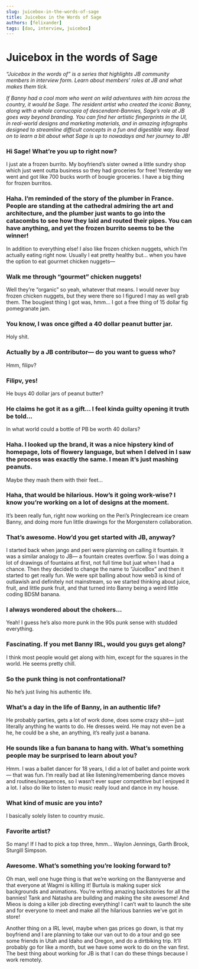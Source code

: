 ```yaml
---
slug: juicebox-in-the-words-of-sage
title: Juicebox in the Words of Sage
authors: [felixander]
tags: [dao, interview, juicebox]
---
```


# Juicebox in the words of Sage

*“Juicebox in the words of” is a series that highlights JB community members in interview form. Learn about members’ roles at JB and what makes them tick.*

*If Banny had a cool mom who went on wild adventures with him across the country, it would be Sage. The resident artist who created the iconic Banny, along with a whole cornucopia of descendant-Bannies, Sage’s role at JB goes way beyond branding. You can find her artistic fingerprints in the UI, in real-world designs and marketing materials, and in amazing infographs designed to streamline difficult concepts in a fun and digestible way. Read on to learn a bit about what Sage is up to nowadays and her journey to JB!*

### Hi Sage! What’re you up to right now?

I just ate a frozen burrito. My boyfriend’s sister owned a little sundry shop which just went outta business so they had groceries for free! Yesterday we went and got like 700 bucks worth of bougie groceries. I have a big thing for frozen burritos.

### Haha. I’m reminded of the story of the plumber in France. People are standing at the cathedral admiring the art and architecture, and the plumber just wants to go into the catacombs to see how they laid and routed their pipes. You can have anything, and yet the frozen burrito seems to be the winner!

In addition to everything else! I also like frozen chicken nuggets, which I’m actually eating right now. Usually I eat pretty healthy but… when you have the option to eat gourmet chicken nuggets—

### Walk me through “gourmet” chicken nuggets!

Well they’re “organic” so yeah, whatever that means. I would never buy frozen chicken nuggets, but they were there so I figured I may as well grab them. The bougiest thing I got was, hmm…  I got a free thing of 15 dollar fig pomegranate jam.

### You know, I was once gifted a 40 dollar peanut butter jar.

Holy shit.

### Actually by a JB contributor— do you want to guess who?

Hmm, filipv?

### Filipv, yes!

He buys 40 dollar jars of peanut butter?

### He claims he got it as a gift… I feel kinda guilty opening it truth be told…

In what world could a bottle of PB be worth 40 dollars?

### Haha. I looked up the brand, it was a nice hipstery kind of homepage, lots of flowery language, but when I delved in I saw the process was exactly the same. I mean it’s just mashing peanuts.

Maybe they mash them with their feet…

### Haha, that would be hilarious. How’s it going work-wise? I know you’re working on a lot of designs at the moment.

It’s been really fun, right now working on the Peri’s Pringlecream ice cream Banny, and doing more fun little drawings for the Morgenstern collaboration.

### That’s awesome. How’d you get started with JB, anyway?

I started back when jango and peri were planning on calling it fountain. It was a similar analogy to JB— a fountain creates overflow. So I was doing a lot of drawings of fountains at first, not full time but juat when I had a chance. Then they decided to change the name to “JuiceBox” and then it started to get really fun. We were spit balling about how web3 is kind of outlawish and definitely not mainstream, so we started thinking about juice, fruit, and little punk fruit, and that turned into Banny being a weird little coding BDSM banana.

### I always wondered about the chokers…

Yeah! I guess he’s also more punk in the 90s punk sense with studded everything.

### Fascinating. If you met Banny IRL, would you guys get along?

I think most people would get along with him, except for the squares in the world. He seems pretty chill.

### So the punk thing is not confrontational?

No he’s just living his authentic life.

### What’s a day in the life of Banny, in an authentic life?

He probably parties, gets a lot of work done, does some crazy shit— just literally anything he wants to do. He dresses weird. He may not even be a he, he could be a she, an anything, it’s really just a banana.

### He sounds like a fun banana to hang with. What’s something people may be surprised to learn about you?

Hmm. I was a ballet dancer for 18 years, I did a lot of ballet and pointe work— that was fun. I’m really bad at like listening/remembering dance moves and routines/sequences, so I wasn’t ever super competitive but I enjoyed it a lot. I also do like to listen to music really loud and dance in my house.

### What kind of music are you into?

I basically solely listen to country music.

### Favorite artist?

So many! If I had to pick a top three, hmm… Waylon Jennings, Garth Brook, Sturgill Simpson.

### Awesome. What’s something you’re looking forward to?

Oh man, well one huge thing is that we’re working on the Bannyverse and that everyone at Wagmi is killing it! Burtula is making super sick backgrounds and animations. You’re writing amazing backstories for all the bannies! Tank and Natasha are building and making the site awesome! And Mieos is doing a killer job directing everything! I can’t wait to launch the site and for everyone to meet and make all the hilarious bannies we’ve got in store!

Another thing on a IRL level, maybe when gas prices go down, is that my boyfriend and I are planning to take our van out to do a tour and go see some friends in Utah and Idaho and Oregon, and do a dirtbiking trip. It’ll probably go for like a month, but we have some work to do on the van first. The best thing about working for JB is that I can do these things because I work remotely.
